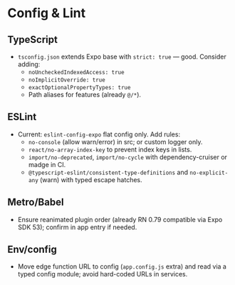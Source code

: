 # Config & Lint

## TypeScript
- `tsconfig.json` extends Expo base with `strict: true` — good. Consider adding:
  - `noUncheckedIndexedAccess: true`
  - `noImplicitOverride: true`
  - `exactOptionalPropertyTypes: true`
  - Path aliases for features (already `@/*`).

## ESLint
- Current: `eslint-config-expo` flat config only. Add rules:
  - `no-console` (allow warn/error) in src; or custom logger only.
  - `react/no-array-index-key` to prevent index keys in lists.
  - `import/no-deprecated`, `import/no-cycle` with dependency-cruiser or madge in CI.
  - `@typescript-eslint/consistent-type-definitions` and `no-explicit-any` (warn) with typed escape hatches.

## Metro/Babel
- Ensure reanimated plugin order (already RN 0.79 compatible via Expo SDK 53); confirm in app entry if needed.

## Env/config
- Move edge function URL to config (`app.config.js` extra) and read via a typed config module; avoid hard-coded URLs in services.
